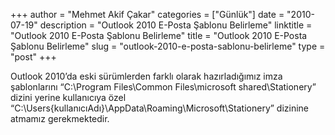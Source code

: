 +++
author = "Mehmet Akif Çakar"
categories = ["Günlük"]
date = "2010-07-19"
description = "Outlook 2010 E-Posta Şablonu Belirleme"
linktitle = "Outlook 2010 E-Posta Şablonu Belirleme"
title = "Outlook 2010 E-Posta Şablonu Belirleme"
slug = "outlook-2010-e-posta-sablonu-belirleme"
type = "post"
+++

Outlook 2010’da eski sürümlerden farklı olarak hazırladığımız imza şablonlarını “C:\Program Files\Common Files\microsoft shared\Stationery” dizini yerine kullanıcıya özel “C:\Users\{kullanıcıAdı}\AppData\Roaming\Microsoft\Stationery” dizinine atmamız gerekmektedir.